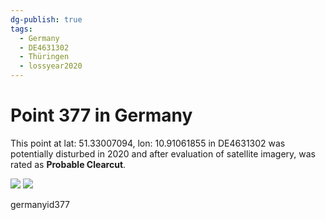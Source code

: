 ```yaml
---
dg-publish: true
tags:
  - Germany
  - DE4631302
  - Thüringen
  - lossyear2020
---
```


# Point 377 in Germany

This point at lat: 51.33007094, lon: 10.91061855 in DE4631302 was potentially disturbed in 2020 and after evaluation of satellite imagery, was rated as **Probable Clearcut**.

<div class='juxtapose' data-showcredits='false'>
<img src='https://baserow-backend-production20240528124524339000000001.s3.amazonaws.com/user_files/iU16BjQEptX5PaAvRGTsOPdcsYNooPau_2bdf01c3534edc6f4827a065be0997c3d98a11a64b0e9d06f8f9f9b79e0da19f.png' data-label='April 2018' />
<img src='https://baserow-backend-production20240528124524339000000001.s3.amazonaws.com/user_files/9W6il070rso5ro7979XLqke1UzYPcFIG_60c5fc404702c5c211268637c74ae4b709262e8b6f800f3336a3e7b10d5d54d9.png' data-label='June 2023' />
</div>

germanyid377